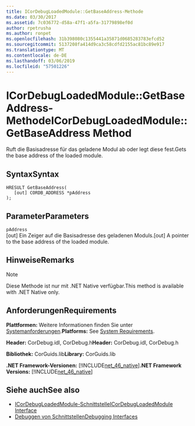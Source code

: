 ```yaml
---
title: ICorDebugLoadedModule::GetBaseAddress-Methode
ms.date: 03/30/2017
ms.assetid: 7c036772-d58a-47f1-a5fa-31779898ef0d
author: rpetrusha
ms.author: ronpet
ms.openlocfilehash: 31b398080c1355441a35871d0685283783efcd52
ms.sourcegitcommit: 5137208fa414d9ca3c58cdfd2155ac81bc89e917
ms.translationtype: MT
ms.contentlocale: de-DE
ms.lasthandoff: 03/06/2019
ms.locfileid: "57501226"
---
```

# <a name="icordebugloadedmodulegetbaseaddress-method"></a><span data-ttu-id="cb280-102">ICorDebugLoadedModule::GetBaseAddress-Methode</span><span class="sxs-lookup"><span data-stu-id="cb280-102">ICorDebugLoadedModule::GetBaseAddress Method</span></span>
<span data-ttu-id="cb280-103">Ruft die Basisadresse für das geladene Modul ab oder legt diese fest.</span><span class="sxs-lookup"><span data-stu-id="cb280-103">Gets the base address of the loaded module.</span></span>  
  
## <a name="syntax"></a><span data-ttu-id="cb280-104">Syntax</span><span class="sxs-lookup"><span data-stu-id="cb280-104">Syntax</span></span>  
  
```  
HRESULT GetBaseAddress(  
   [out] CORDB_ADDRESS *pAddress  
);  
```  
  
## <a name="parameters"></a><span data-ttu-id="cb280-105">Parameter</span><span class="sxs-lookup"><span data-stu-id="cb280-105">Parameters</span></span>  
 `pAddress`  
 <span data-ttu-id="cb280-106">[out] Ein Zeiger auf die Basisadresse des geladenen Moduls.</span><span class="sxs-lookup"><span data-stu-id="cb280-106">[out] A pointer to the base address of the loaded module.</span></span>  
  
## <a name="remarks"></a><span data-ttu-id="cb280-107">Hinweise</span><span class="sxs-lookup"><span data-stu-id="cb280-107">Remarks</span></span>  
  
> [!NOTE]
>  <span data-ttu-id="cb280-108">Diese Methode ist nur mit .NET Native verfügbar.</span><span class="sxs-lookup"><span data-stu-id="cb280-108">This method is available with .NET Native only.</span></span>  
  
## <a name="requirements"></a><span data-ttu-id="cb280-109">Anforderungen</span><span class="sxs-lookup"><span data-stu-id="cb280-109">Requirements</span></span>  
 <span data-ttu-id="cb280-110">**Plattformen:** Weitere Informationen finden Sie unter [Systemanforderungen](../../../../docs/framework/get-started/system-requirements.md).</span><span class="sxs-lookup"><span data-stu-id="cb280-110">**Platforms:** See [System Requirements](../../../../docs/framework/get-started/system-requirements.md).</span></span>  
  
 <span data-ttu-id="cb280-111">**Header:** CorDebug.idl, CorDebug.h</span><span class="sxs-lookup"><span data-stu-id="cb280-111">**Header:** CorDebug.idl, CorDebug.h</span></span>  
  
 <span data-ttu-id="cb280-112">**Bibliothek:** CorGuids.lib</span><span class="sxs-lookup"><span data-stu-id="cb280-112">**Library:** CorGuids.lib</span></span>  
  
 <span data-ttu-id="cb280-113">**.NET Framework-Versionen:** [!INCLUDE[net_46_native](../../../../includes/net-46-native-md.md)]</span><span class="sxs-lookup"><span data-stu-id="cb280-113">**.NET Framework Versions:** [!INCLUDE[net_46_native](../../../../includes/net-46-native-md.md)]</span></span>  
  
## <a name="see-also"></a><span data-ttu-id="cb280-114">Siehe auch</span><span class="sxs-lookup"><span data-stu-id="cb280-114">See also</span></span>
- [<span data-ttu-id="cb280-115">ICorDebugLoadedModule-Schnittstelle</span><span class="sxs-lookup"><span data-stu-id="cb280-115">ICorDebugLoadedModule Interface</span></span>](../../../../docs/framework/unmanaged-api/debugging/icordebugloadedmodule-interface.md)
- [<span data-ttu-id="cb280-116">Debuggen von Schnittstellen</span><span class="sxs-lookup"><span data-stu-id="cb280-116">Debugging Interfaces</span></span>](../../../../docs/framework/unmanaged-api/debugging/debugging-interfaces.md)
